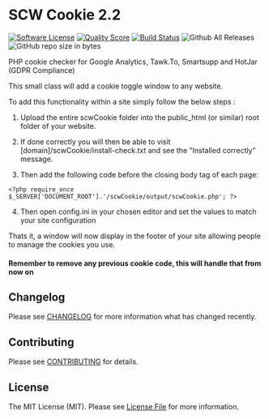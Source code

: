 # SCW Cookie 2.2

[![Software License](https://img.shields.io/badge/license-MIT-brightgreen.svg?style=flat-square)](LICENSE.md)
[![Quality Score](https://img.shields.io/scrutinizer/g/southcoastweb/gdpr-cookie.svg?style=flat-square)](https://scrutinizer-ci.com/g/southcoastweb/gdpr-cookie) 
[![Build Status](https://scrutinizer-ci.com/g/southcoastweb/gdpr-cookie/badges/build.png?b=2.2)](https://scrutinizer-ci.com/g/southcoastweb/gdpr-cookie/build-status/2.2)
![Github All Releases](https://img.shields.io/github/downloads/southcoastweb/gdpr-cookie/total.svg)
![GitHub repo size in bytes](https://img.shields.io/github/repo-size/badges/shields.svg)

PHP cookie checker for Google Analytics, Tawk.To, Smartsupp and HotJar (GDPR Compliance)

This small class will add a cookie toggle window to any website.

To add this functionality within a site simply follow the below steps :

1. Upload the entire scwCookie folder into the public_html (or similar) root folder of your website.

2. If done correctly you will then be able to visit [domain]/scwCookie/install-check.txt and see the "Installed correctly" message.

3. Then add the following code before the closing body tag of each page:
```
<?php require_once $_SERVER['DOCUMENT_ROOT'].'/scwCookie/output/scwCookie.php'; ?>
```

4. Then open config.ini in your chosen editor and set the values to match your site configuration

Thats it, a window will now display in the footer of your site allowing people to manage the cookies you use.

#### Remember to remove any previous cookie code, this will handle that from now on

## Changelog
Please see [CHANGELOG](CHANGELOG.md) for more information what has changed recently.

## Contributing
Please see [CONTRIBUTING](CONTRIBUTING.md) for details.

## License
The MIT License (MIT). Please see [License File](LICENSE.md) for more information.
